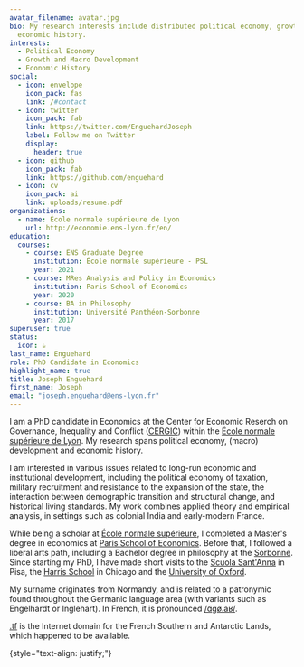 ```yaml
---
avatar_filename: avatar.jpg
bio: My research interests include distributed political economy, growth and
  economic history.
interests:
  - Political Economy
  - Growth and Macro Development
  - Economic History
social:
  - icon: envelope
    icon_pack: fas
    link: /#contact
  - icon: twitter
    icon_pack: fab
    link: https://twitter.com/EnguehardJoseph
    label: Follow me on Twitter
    display:
      header: true
  - icon: github
    icon_pack: fab
    link: https://github.com/enguehard
  - icon: cv
    icon_pack: ai
    link: uploads/resume.pdf
organizations:
  - name: École normale supérieure de Lyon
    url: http://economie.ens-lyon.fr/en/
education:
  courses:
    - course: ENS Graduate Degree
      institution: École normale supérieure - PSL
      year: 2021
    - course: MRes Analysis and Policy in Economics
      institution: Paris School of Economics
      year: 2020
    - course: BA in Philosophy
      institution: Université Panthéon-Sorbonne
      year: 2017
superuser: true
status:
  icon: ☕️
last_name: Enguehard
role: PhD Candidate in Economics
highlight_name: true
title: Joseph Enguehard
first_name: Joseph
email: "joseph.enguehard@ens-lyon.fr"
---
```

I am a PhD candidate in Economics at the Center for Economic Reserch on Governance, Inequality and Conflict ([CERGIC](http://economie.ens-lyon.fr/en/research/cergic)) within the [École normale supérieure de Lyon](https://www.ens-lyon.fr/en/). My research spans political economy, (macro) development and economic history.

I am interested in various issues related to long-run economic and institutional development, including the political economy of taxation, military recruitment and resistance to the expansion of the state, the interaction between demographic transition and structural change, and historical living standards. My work combines applied theory and empirical analysis, in settings such as colonial India and early-modern France.

While being a scholar at [École normale supérieure](https://www.ens.psl.eu/en), I completed a Master's degree in economics at [Paris School of Economics](https://www.parisschoolofeconomics.eu/?lang=en). Before that, I followed a liberal arts path, including a Bachelor degree in philosophy at the [Sorbonne](https://www.pantheonsorbonne.fr/en). Since starting my PhD, I have made short visits to the [Scuola Sant'Anna](https://www.santannapisa.it/en) in Pisa, the [Harris School](https://harris.uchicago.edu/) in Chicago and the [University of Oxford](https://www.ox.ac.uk/).

My surname originates from Normandy, and is related to a patronymic found throughout the Germanic language area (with variants such as Engelhardt or Inglehart). In French, it is pronounced [/ɑ̃gø.aʁ/](https://staff.fnwi.uva.nl/e.j.m.enguehard/).


[.tf](https://en.wikipedia.org/wiki/.tf) is the Internet domain for the French Southern and Antarctic Lands, which happened to be available.

{style="text-align: justify;"}
